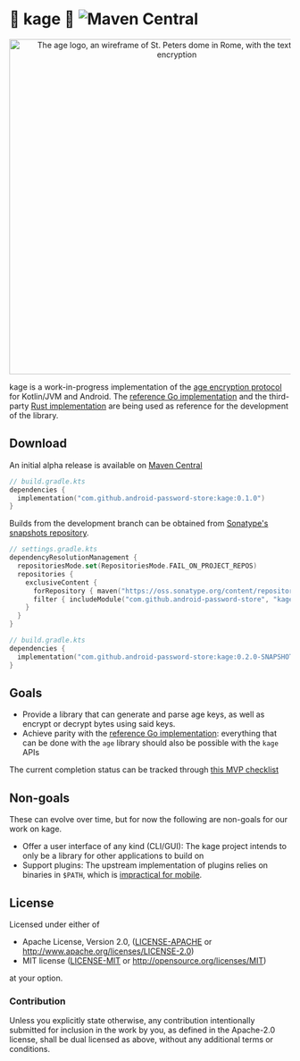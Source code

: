 # 🚧 kage 🚧 ![Maven Central](https://img.shields.io/maven-central/v/com.github.android-password-store/kage?style=flat-square&label=Latest%20version)

<p align="center"><img alt="The age logo, an wireframe of St. Peters dome in Rome, with the text: age, file encryption" width="600" src="https://user-images.githubusercontent.com/1225294/132245842-fda4da6a-1cea-4738-a3da-2dc860861c98.png"></p>

kage is a work-in-progress implementation of the [age encryption protocol] for Kotlin/JVM and Android. The [reference Go implementation] and the third-party [Rust implementation] are being used as reference for the development of the library.

## Download

An initial alpha release is available on [Maven Central]

```kotlin
// build.gradle.kts
dependencies {
  implementation("com.github.android-password-store:kage:0.1.0")
}
```

Builds from the development branch can be obtained from [Sonatype's snapshots repository].

```kotlin
// settings.gradle.kts
dependencyResolutionManagement {
  repositoriesMode.set(RepositoriesMode.FAIL_ON_PROJECT_REPOS)
  repositories {
    exclusiveContent {
      forRepository { maven("https://oss.sonatype.org/content/repositories/snapshots") }
      filter { includeModule("com.github.android-password-store", "kage") }
    }
  }
}
```

```kotlin
// build.gradle.kts
dependencies {
  implementation("com.github.android-password-store:kage:0.2.0-SNAPSHOT")
}
```

## Goals

- Provide a library that can generate and parse age keys, as well as encrypt or decrypt bytes using said keys.
- Achieve parity with the [reference Go implementation]: everything that can be done with the `age` library should also be possible with the `kage` APIs

The current completion status can be tracked through [this MVP checklist](https://github.com/android-password-store/kage/issues/15)

## Non-goals

These can evolve over time, but for now the following are non-goals for our work on kage.

- Offer a user interface of any kind (CLI/GUI): The kage project intends to only be a library for other applications to build on
- Support plugins: The upstream implementation of plugins relies on binaries in `$PATH`, which is [impractical for mobile](https://github.com/FiloSottile/age/discussions/365#discussioncomment-1711442).

## License

Licensed under either of

 * Apache License, Version 2.0, ([LICENSE-APACHE](LICENSE-APACHE) or
   http://www.apache.org/licenses/LICENSE-2.0)
 * MIT license ([LICENSE-MIT](LICENSE-MIT) or http://opensource.org/licenses/MIT)

at your option.

### Contribution

Unless you explicitly state otherwise, any contribution intentionally
submitted for inclusion in the work by you, as defined in the Apache-2.0
license, shall be dual licensed as above, without any additional terms or
conditions.

[age encryption protocol]: https://age-encryption.org/v1
[reference go implementation]: https://github.com/FiloSottile/age
[rust implementation]: https://github.com/str4d/rage
[sonatype's snapshots repository]: https://oss.sonatype.org/content/repositories/snapshots
[maven central]: https://central.sonatype.com/

